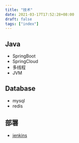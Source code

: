 ```yaml
---
title: "技术"
date: 2021-03-17T17:52:28+08:00
draft: false
tags: ["index"]
---
```



## Java
* SpringBoot
* SpringCloud
* 多线程
* JVM


## Database
* mysql
* redis

## 部署
* [jenkins](/dev/jenkins/)
